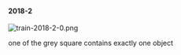 #### 2018-2
![train-2018-2-0.png](https://github.com/lil-lab/nlvr/raw/master/nlvr/train/images/16/train-2018-2-0.png "train-2018-2-0.png")

one of the grey square contains exactly one object